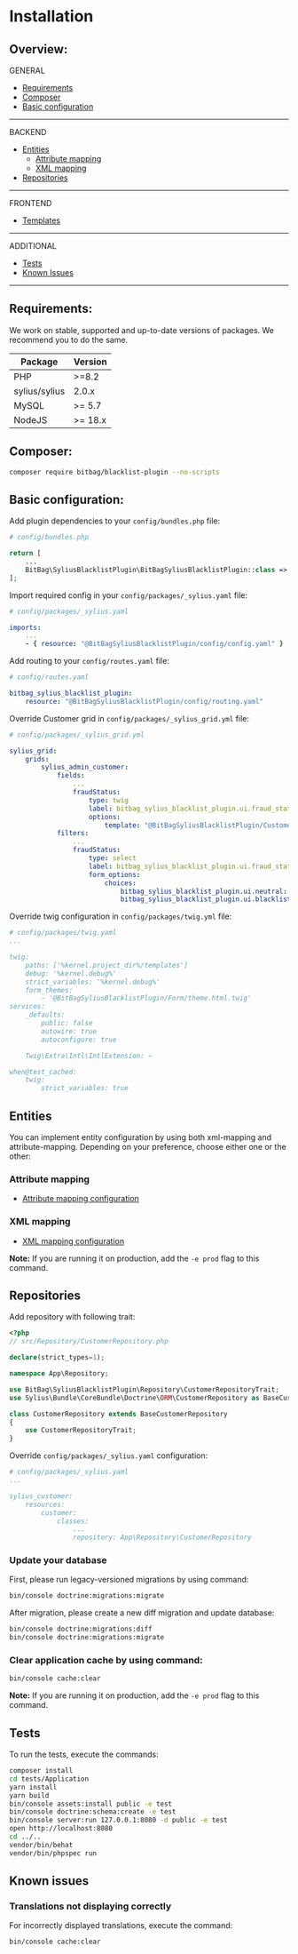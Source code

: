 # Installation

## Overview:
GENERAL
- [Requirements](#requirements)
- [Composer](#composer)
- [Basic configuration](#basic-configuration)
--- 
BACKEND
- [Entities](#entities)
    - [Attribute mapping](#attribute-mapping)
    - [XML mapping](#xml-mapping)
- [Repositories](#repositories)
---
FRONTEND
- [Templates](#templates)
---
ADDITIONAL
- [Tests](#tests)
- [Known Issues](#known-issues)
---

## Requirements:
We work on stable, supported and up-to-date versions of packages. We recommend you to do the same.

| Package       | Version  |
|---------------|----------|
| PHP           | \>=8.2   |
| sylius/sylius | 2.0.x    |
| MySQL         | \>= 5.7  |
| NodeJS        | \>= 18.x |

## Composer:
```bash
composer require bitbag/blacklist-plugin --no-scripts
```

## Basic configuration:
Add plugin dependencies to your `config/bundles.php` file:

```php
# config/bundles.php

return [
    ...
    BitBag\SyliusBlacklistPlugin\BitBagSyliusBlacklistPlugin::class => ['all' => true],
];
```

Import required config in your `config/packages/_sylius.yaml` file:

```yaml
# config/packages/_sylius.yaml

imports:
    ...
    - { resource: "@BitBagSyliusBlacklistPlugin/config/config.yaml" }
```

Add routing to your `config/routes.yaml` file:
```yaml
# config/routes.yaml

bitbag_sylius_blacklist_plugin:
    resource: "@BitBagSyliusBlacklistPlugin/config/routing.yaml"
```

Override Customer grid in `config/packages/_sylius_grid.yml` file:
```yaml
# config/packages/_sylius_grid.yml

sylius_grid:
    grids:
        sylius_admin_customer:
            fields:
                ...
                fraudStatus:
                    type: twig
                    label: bitbag_sylius_blacklist_plugin.ui.fraud_status
                    options:
                        template: "@BitBagSyliusBlacklistPlugin/Customer/Grid/Field/fraudStatus.html.twig"
            filters:
                ...
                fraudStatus:
                    type: select
                    label: bitbag_sylius_blacklist_plugin.ui.fraud_status
                    form_options:
                        choices:
                            bitbag_sylius_blacklist_plugin.ui.neutral: Neutral
                            bitbag_sylius_blacklist_plugin.ui.blacklisted: Blacklisted
```

Override twig configuration in `config/packages/twig.yml` file:
```yaml
# config/packages/twig.yaml
...

twig:
    paths: ['%kernel.project_dir%/templates']
    debug: '%kernel.debug%'
    strict_variables: '%kernel.debug%'
    form_themes:
        - '@BitBagSyliusBlacklistPlugin/Form/theme.html.twig'
services:
    _defaults:
        public: false
        autowire: true
        autoconfigure: true

    Twig\Extra\Intl\IntlExtension: ~

when@test_cached:
    twig:
        strict_variables: true
```

## Entities
You can implement entity configuration by using both xml-mapping and attribute-mapping. Depending on your preference, choose either one or the other:
### Attribute mapping
- [Attribute mapping configuration](installation/attribute-mapping.md)
### XML mapping
- [XML mapping configuration](installation/xml-mapping.md)

**Note:** If you are running it on production, add the `-e prod` flag to this command.

## Repositories
Add repository with following trait:
```php
<?php
// src/Repository/CustomerRepository.php

declare(strict_types=1);

namespace App\Repository;

use BitBag\SyliusBlacklistPlugin\Repository\CustomerRepositoryTrait;
use Sylius\Bundle\CoreBundle\Doctrine\ORM\CustomerRepository as BaseCustomerRepository;

class CustomerRepository extends BaseCustomerRepository
{
    use CustomerRepositoryTrait;
}
```

Override `config/packages/_sylius.yaml` configuration:
```yaml
# config/packages/_sylius.yaml
...

sylius_customer:
    resources:
        customer:
            classes:
                ...
                repository: App\Repository\CustomerRepository
```

### Update your database
First, please run legacy-versioned migrations by using command:
```bash
bin/console doctrine:migrations:migrate
```

After migration, please create a new diff migration and update database:
```bash
bin/console doctrine:migrations:diff
bin/console doctrine:migrations:migrate
```

### Clear application cache by using command:
```bash
bin/console cache:clear
```
**Note:** If you are running it on production, add the `-e prod` flag to this command.

## Tests
To run the tests, execute the commands:
```bash
composer install
cd tests/Application
yarn install
yarn build
bin/console assets:install public -e test
bin/console doctrine:schema:create -e test
bin/console server:run 127.0.0.1:8080 -d public -e test
open http://localhost:8080
cd ../..
vendor/bin/behat
vendor/bin/phpspec run
```

## Known issues
### Translations not displaying correctly
For incorrectly displayed translations, execute the command:
```bash
bin/console cache:clear
```

